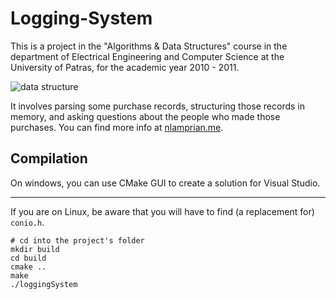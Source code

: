 Logging-System
==============

This is a project in the "Algorithms &amp; Data Structures" course in the department of Electrical Engineering and Computer Science at the University of Patras, for the academic year 2010 - 2011.

![data structure](https://github.com/nlamprian/Logging-System/wiki/assets/data_structure.png)

It involves parsing some purchase records, structuring those records in memory, and asking questions about the people who made those purchases. You can find more info at [nlamprian.me](https://nlamprian.me/project/software/data-structures/2011-08-31-logging-system).

Compilation
-----------

On windows, you can use CMake GUI to create a solution for Visual Studio.

- - - 

If you are on Linux, be aware that you will have to find (a replacement for) `conio.h`.

```
# cd into the project's folder
mkdir build
cd build
cmake ..
make
./loggingSystem
```
